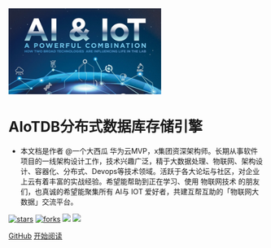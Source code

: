 <img width="300px" src="./assets/aiot.jpg">

# AIoTDB分布式数据库存储引擎

- 本文档是作者 @一个大西瓜 华为云MVP，x集团资深架构师。长期从事软件项目的一线架构设计工作，技术兴趣广泛，精于大数据处理、物联网、架构设计、容器化、分布式、Devops等技术领域。活跃于各大论坛与社区，对企业上云有着丰富的实战经验。希望能帮助到正在学习、使用 物联网技术 的朋友们，也真诚的希望能聚集所有 AI与 IOT 爱好者，共建互帮互助的「物联网大数据」交流平台。

[![stars](https://badgen.net/github/stars/786744873/docker-compose-hub?icon=github&color=4ab8a1)](https://github.com/786744873/docker-compose-hub) [![forks](https://badgen.net/github/forks/786744873/docker-compose-hub?icon=github&color=4ab8a1)](https://github.com/786744873/docker-compose-hub) [<img src="https://img.shields.io/static/v1.svg?label=%E5%8D%9A%E5%AE%A2%E5%9B%AD&message=608%20stars&color=ef151f">](https://www.cnblogs.com/wyt007/) [<img src="https://img.shields.io/badge/%E5%BE%AE%E4%BF%A1-%E5%85%AC%E4%BC%97%E5%8F%B7-brightgreen">](https://images.cnblogs.com/cnblogs_com/wyt007/2231195/o_221018065052_%E5%85%AC%E4%BC%97%E5%8F%B7.jpg)

[GitHub](<https://github.com/786744873/docker-compose-hub>)
[开始阅读](README.md)

